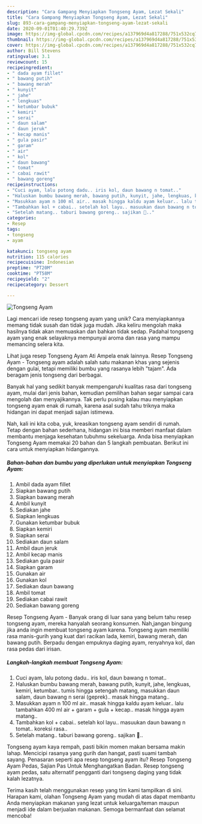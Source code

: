```yaml
---
description: "Cara Gampang Menyiapkan Tongseng Ayam, Lezat Sekali"
title: "Cara Gampang Menyiapkan Tongseng Ayam, Lezat Sekali"
slug: 893-cara-gampang-menyiapkan-tongseng-ayam-lezat-sekali
date: 2020-09-01T01:40:29.739Z
image: https://img-global.cpcdn.com/recipes/a137969d4a817288/751x532cq70/tongseng-ayam-foto-resep-utama.jpg
thumbnail: https://img-global.cpcdn.com/recipes/a137969d4a817288/751x532cq70/tongseng-ayam-foto-resep-utama.jpg
cover: https://img-global.cpcdn.com/recipes/a137969d4a817288/751x532cq70/tongseng-ayam-foto-resep-utama.jpg
author: Bill Stevens
ratingvalue: 3.1
reviewcount: 15
recipeingredient:
- " dada ayam fillet"
- " bawang putih"
- " bawang merah"
- " kunyit"
- " jahe"
- " lengkuas"
- " ketumbar bubuk"
- " kemiri"
- " serai"
- " daun salam"
- " daun jeruk"
- " kecap manis"
- " gula pasir"
- " garam"
- " air"
- " kol"
- " daun bawang"
- " tomat"
- " cabai rawit"
- " bawang goreng"
recipeinstructions:
- "Cuci ayam, lalu potong dadu.. iris kol, daun bawang n tomat.."
- "Haluskan bumbu bawang merah, bawang putih, kunyit, jahe, lengkuas, kemiri, ketumbar.. tumis hingga setengah matang, masukkan daun salam, daun bawang n serai (geprek).. masak hingga matang.."
- "Masukkan ayam n 100 ml air.. masak hingga kaldu ayam keluar.. lalu tambahkan 400 ml air + garam + gula + kecap.. masak hingga ayam matang.."
- "Tambahkan kol + cabai.. setelah kol layu.. masuukan daun bawang n tomat.. koreksi rasa.."
- "Setelah matang.. taburi bawang goreng.. sajikan 💛.."
categories:
- Resep
tags:
- tongseng
- ayam

katakunci: tongseng ayam 
nutrition: 115 calories
recipecuisine: Indonesian
preptime: "PT20M"
cooktime: "PT58M"
recipeyield: "2"
recipecategory: Dessert

---
```



![Tongseng Ayam](https://img-global.cpcdn.com/recipes/a137969d4a817288/751x532cq70/tongseng-ayam-foto-resep-utama.jpg)

Lagi mencari ide resep tongseng ayam yang unik? Cara menyiapkannya memang tidak susah dan tidak juga mudah. Jika keliru mengolah maka hasilnya tidak akan memuaskan dan bahkan tidak sedap. Padahal tongseng ayam yang enak selayaknya mempunyai aroma dan rasa yang mampu memancing selera kita.

Lihat juga resep Tongseng Ayam Ati Ampela enak lainnya. Resep Tongseng Ayam - Tongseng ayam adalah salah satu makanan khas yang sejenis dengan gulai, tetapi memiliki bumbu yang rasanya lebih &#34;tajam&#34;. Ada beragam jenis tongseng dari berbagai.

Banyak hal yang sedikit banyak mempengaruhi kualitas rasa dari tongseng ayam, mulai dari jenis bahan, kemudian pemilihan bahan segar sampai cara mengolah dan menyajikannya. Tak perlu pusing kalau mau menyiapkan tongseng ayam enak di rumah, karena asal sudah tahu triknya maka hidangan ini dapat menjadi sajian istimewa.


Nah, kali ini kita coba, yuk, kreasikan tongseng ayam sendiri di rumah. Tetap dengan bahan sederhana, hidangan ini bisa memberi manfaat dalam membantu menjaga kesehatan tubuhmu sekeluarga. Anda bisa menyiapkan Tongseng Ayam memakai 20 bahan dan 5 langkah pembuatan. Berikut ini cara untuk menyiapkan hidangannya.

<!--inarticleads1-->

##### Bahan-bahan dan bumbu yang diperlukan untuk menyiapkan Tongseng Ayam:

1. Ambil  dada ayam fillet
1. Siapkan  bawang putih
1. Siapkan  bawang merah
1. Ambil  kunyit
1. Sediakan  jahe
1. Siapkan  lengkuas
1. Gunakan  ketumbar bubuk
1. Siapkan  kemiri
1. Siapkan  serai
1. Sediakan  daun salam
1. Ambil  daun jeruk
1. Ambil  kecap manis
1. Sediakan  gula pasir
1. Siapkan  garam
1. Gunakan  air
1. Gunakan  kol
1. Sediakan  daun bawang
1. Ambil  tomat
1. Sediakan  cabai rawit
1. Sediakan  bawang goreng


Resep Tongseng Ayam - Banyak orang di luar sana yang belum tahu resep tongseng ayam, mereka hanyalah seorang konsumen. Nah,jangan bingung jika anda ingin membuat tongseng ayam karena. Tongseng ayam memiliki rasa manis-gurih yang kuat dari racikan lada, kemiri, bawang merah, dan bawang putih. Berpadu dengan empuknya daging ayam, renyahnya kol, dan rasa pedas dari irisan. 

<!--inarticleads2-->

##### Langkah-langkah membuat Tongseng Ayam:

1. Cuci ayam, lalu potong dadu.. iris kol, daun bawang n tomat..
1. Haluskan bumbu bawang merah, bawang putih, kunyit, jahe, lengkuas, kemiri, ketumbar.. tumis hingga setengah matang, masukkan daun salam, daun bawang n serai (geprek).. masak hingga matang..
1. Masukkan ayam n 100 ml air.. masak hingga kaldu ayam keluar.. lalu tambahkan 400 ml air + garam + gula + kecap.. masak hingga ayam matang..
1. Tambahkan kol + cabai.. setelah kol layu.. masuukan daun bawang n tomat.. koreksi rasa..
1. Setelah matang.. taburi bawang goreng.. sajikan 💛..


Tongseng ayam kaya rempah, pasti bikin momen makan bersama makin lahap. Mencicipi rasanya yang gurih dan hangat, pasti suami tambah sayang. Penasaran seperti apa resep tongseng ayam itu? Resep Tongseng Ayam Pedas, Sajian Pas Untuk Menghangatkan Badan. Resep tongseng ayam pedas, satu alternatif pengganti dari tongseng daging yang tidak kalah lezatnya. 

Terima kasih telah menggunakan resep yang tim kami tampilkan di sini. Harapan kami, olahan Tongseng Ayam yang mudah di atas dapat membantu Anda menyiapkan makanan yang lezat untuk keluarga/teman maupun menjadi ide dalam berjualan makanan. Semoga bermanfaat dan selamat mencoba!

